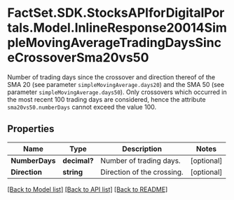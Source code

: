 # FactSet.SDK.StocksAPIforDigitalPortals.Model.InlineResponse20014SimpleMovingAverageTradingDaysSinceCrossoverSma20vs50
Number of trading days since the crossover and direction thereof of the SMA 20 (see parameter `simpleMovingAverage.days20`) and the SMA 50 (see parameter `simpleMovingAverage.days50`). Only crossovers which occurred in the most recent 100 trading days are considered, hence the attribute `sma20vs50.numberDays` cannot exceed the value 100.

## Properties

Name | Type | Description | Notes
------------ | ------------- | ------------- | -------------
**NumberDays** | **decimal?** | Number of trading days. | [optional] 
**Direction** | **string** | Direction of the crossing. | [optional] 

[[Back to Model list]](../README.md#documentation-for-models) [[Back to API list]](../README.md#documentation-for-api-endpoints) [[Back to README]](../README.md)


